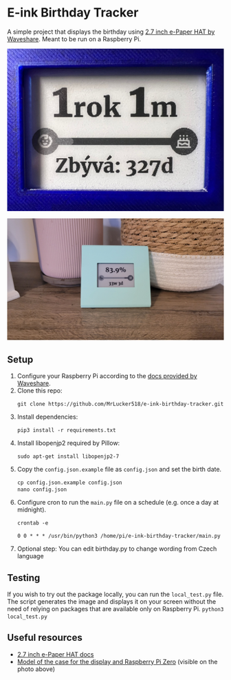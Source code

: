 # E-ink Birthday Tracker

A simple project that displays the birthday using [2.7 inch e-Paper HAT by Waveshare](https://www.waveshare.com/2.7inch-e-paper-hat.htm). Meant to be run on a Raspberry Pi.

![Sample screen image](docs/sample-screen.jpg)

![Completed project photo](docs/completed-project.jpg)

## Setup
1. Configure your Raspberry Pi according to the [docs provided by Waveshare](https://www.waveshare.com/wiki/2.7inch_e-Paper_HAT_Manual#Working_With_Raspberry_Pi).
2. Clone this repo:
    ```
    git clone https://github.com/MrLucker518/e-ink-birthday-tracker.git
    ```
3. Install dependencies:
    ```
    pip3 install -r requirements.txt
    ```
4. Install libopenjp2 required by Pillow:
    ```
    sudo apt-get install libopenjp2-7
    ```
5. Copy the `config.json.example` file as `config.json` and set the birth date.
    ```
    cp config.json.example config.json
    nano config.json
    ```
6. Configure cron to run the `main.py` file on a schedule (e.g. once a day at midnight).
    ```
    crontab -e
    ```
    ```
    0 0 * * * /usr/bin/python3 /home/pi/e-ink-birthday-tracker/main.py
    ```
7. Optional step: You can edit birthday.py to change wording from Czech language

## Testing
If you wish to try out the package locally, you can run the `local_test.py` file. The script generates the image and displays it on your screen without the need of relying on packages that are available only on Raspberry Pi.
    ```
    python3 local_test.py
    ```

## Useful resources
* [2.7 inch e-Paper HAT docs](https://www.waveshare.com/wiki/2.7inch_e-Paper_HAT)
* [Model of the case for the display and Raspberry Pi Zero](https://www.printables.com/model/538237-27-inch-e-ink-display-raspberry-pi-zero-case) (visible on the photo above)
